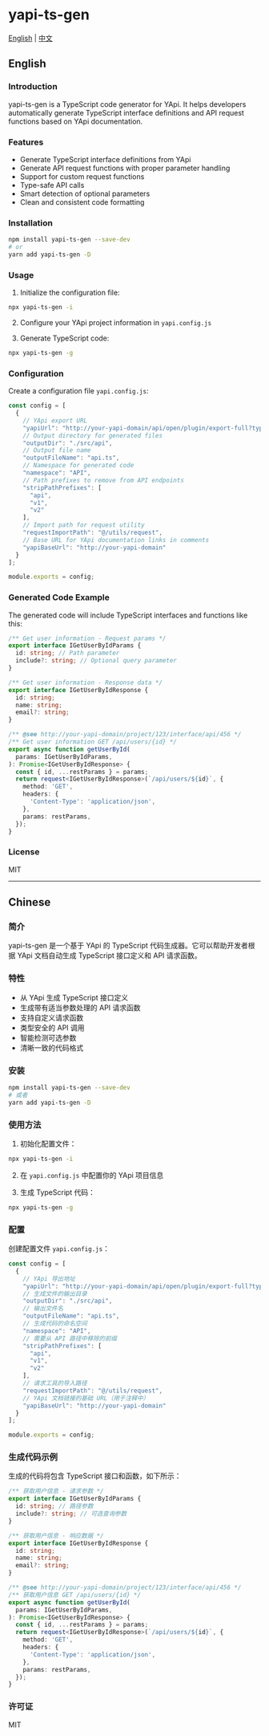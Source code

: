 # yapi-ts-gen

[English](#english) | [中文](#chinese)

## English

### Introduction
yapi-ts-gen is a TypeScript code generator for YApi. It helps developers automatically generate TypeScript interface definitions and API request functions based on YApi documentation.

### Features
- Generate TypeScript interface definitions from YApi
- Generate API request functions with proper parameter handling
- Support for custom request functions
- Type-safe API calls
- Smart detection of optional parameters
- Clean and consistent code formatting

### Installation
```bash
npm install yapi-ts-gen --save-dev
# or
yarn add yapi-ts-gen -D
```

### Usage
1. Initialize the configuration file:
```bash
npx yapi-ts-gen -i
```

2. Configure your YApi project information in `yapi.config.js`

3. Generate TypeScript code:
```bash
npx yapi-ts-gen -g
```

### Configuration
Create a configuration file `yapi.config.js`:
```javascript
const config = [
  {
    // YApi export URL
    "yapiUrl": "http://your-yapi-domain/api/open/plugin/export-full?type=json&pid=your-project-id&status=all&token=your-token",
    // Output directory for generated files
    "outputDir": "./src/api",
    // Output file name
    "outputFileName": "api.ts",
    // Namespace for generated code
    "namespace": "API",
    // Path prefixes to remove from API endpoints
    "stripPathPrefixes": [
      "api",
      "v1",
      "v2"
    ],
    // Import path for request utility
    "requestImportPath": "@/utils/request",
    // Base URL for YApi documentation links in comments
    "yapiBaseUrl": "http://your-yapi-domain"
  }
];

module.exports = config;
```

### Generated Code Example
The generated code will include TypeScript interfaces and functions like this:
```typescript
/** Get user information - Request params */
export interface IGetUserByIdParams {
  id: string; // Path parameter
  include?: string; // Optional query parameter
}

/** Get user information - Response data */
export interface IGetUserByIdResponse {
  id: string;
  name: string;
  email?: string;
}

/** @see http://your-yapi-domain/project/123/interface/api/456 */
/** Get user information GET /api/users/{id} */
export async function getUserById(
  params: IGetUserByIdParams,
): Promise<IGetUserByIdResponse> {
  const { id, ...restParams } = params;
  return request<IGetUserByIdResponse>(`/api/users/${id}`, {
    method: 'GET',
    headers: {
      'Content-Type': 'application/json',
    },
    params: restParams,
  });
}
```

### License
MIT

---

## Chinese

### 简介
yapi-ts-gen 是一个基于 YApi 的 TypeScript 代码生成器。它可以帮助开发者根据 YApi 文档自动生成 TypeScript 接口定义和 API 请求函数。

### 特性
- 从 YApi 生成 TypeScript 接口定义
- 生成带有适当参数处理的 API 请求函数
- 支持自定义请求函数
- 类型安全的 API 调用
- 智能检测可选参数
- 清晰一致的代码格式

### 安装
```bash
npm install yapi-ts-gen --save-dev
# 或者
yarn add yapi-ts-gen -D
```

### 使用方法
1. 初始化配置文件：
```bash
npx yapi-ts-gen -i
```

2. 在 `yapi.config.js` 中配置你的 YApi 项目信息

3. 生成 TypeScript 代码：
```bash
npx yapi-ts-gen -g
```

### 配置
创建配置文件 `yapi.config.js`：
```javascript
const config = [
  {
    // YApi 导出地址
    "yapiUrl": "http://your-yapi-domain/api/open/plugin/export-full?type=json&pid=your-project-id&status=all&token=your-token",
    // 生成文件的输出目录
    "outputDir": "./src/api",
    // 输出文件名
    "outputFileName": "api.ts",
    // 生成代码的命名空间
    "namespace": "API",
    // 需要从 API 路径中移除的前缀
    "stripPathPrefixes": [
      "api",
      "v1",
      "v2"
    ],
    // 请求工具的导入路径
    "requestImportPath": "@/utils/request",
    // YApi 文档链接的基础 URL（用于注释中）
    "yapiBaseUrl": "http://your-yapi-domain"
  }
];

module.exports = config;
```

### 生成代码示例
生成的代码将包含 TypeScript 接口和函数，如下所示：
```typescript
/** 获取用户信息 - 请求参数 */
export interface IGetUserByIdParams {
  id: string; // 路径参数
  include?: string; // 可选查询参数
}

/** 获取用户信息 - 响应数据 */
export interface IGetUserByIdResponse {
  id: string;
  name: string;
  email?: string;
}

/** @see http://your-yapi-domain/project/123/interface/api/456 */
/** 获取用户信息 GET /api/users/{id} */
export async function getUserById(
  params: IGetUserByIdParams,
): Promise<IGetUserByIdResponse> {
  const { id, ...restParams } = params;
  return request<IGetUserByIdResponse>(`/api/users/${id}`, {
    method: 'GET',
    headers: {
      'Content-Type': 'application/json',
    },
    params: restParams,
  });
}
```

### 许可证
MIT
